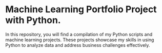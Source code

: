 # Machine Learning Portfolio Project with Python.


In this repository, you will find a compilation of my Python scripts and machine learning projects. These projects showcase my skills in using Python to analyze data and address business challenges effectively.
